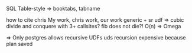 SQL Table-style
=> booktabs, tabname

how to cite chris
My work, chris work, our work
generic + sr udf => cubic
divide and conquere with 3+ callsites?
fib does not die?!
O(n) => Omega



=> Only postgres allows recursive UDFs
uds recursion expensive because plan saved